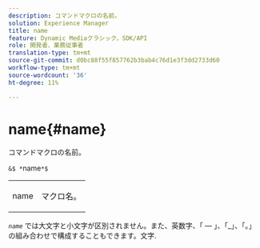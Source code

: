 ```yaml
---
description: コマンドマクロの名前。
solution: Experience Manager
title: name
feature: Dynamic Mediaクラシック，SDK/API
role: 開発者、業務従事者
translation-type: tm+mt
source-git-commit: d0bc88f55f857762b3bab4c76d1e3f3dd2733d60
workflow-type: tm+mt
source-wordcount: '36'
ht-degree: 11%

---
```



# name{#name}

コマンドマクロの名前。

`&$ *`name`*$`

<table id="simpletable_A07C4682275F461BA1F3B7752CE3FAE1"> 
 <tr class="strow"> 
  <td class="stentry"> <p><span class="codeph"> <span class="varname"> name</span></span> </p> </td> 
  <td class="stentry"> <p>マクロ名。 </p></td> 
 </tr> 
</table>

*`name`* では大文字と小文字が区別されません。また、英数字、「 — 」、「_」、「。」の組み合わせで構成することもできます。文字.
